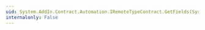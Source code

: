 ```yaml
---
uid: System.AddIn.Contract.Automation.IRemoteTypeContract.GetFields(System.Reflection.BindingFlags)
internalonly: False
---
```

